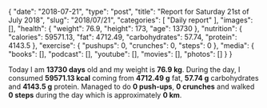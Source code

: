 {
    "date": "2018-07-21",
    "type": "post",
    "title": "Report for Saturday 21st of July 2018",
    "slug": "2018\/07\/21",
    "categories": [
        "Daily report"
    ],
    "images": [],
    "health": {
        "weight": 76.9,
        "height": 173,
        "age": 13730
    },
    "nutrition": {
        "calories": 59571.13,
        "fat": 4712.49,
        "carbohydrates": 57.74,
        "protein": 4143.5
    },
    "exercise": {
        "pushups": 0,
        "crunches": 0,
        "steps": 0
    },
    "media": {
        "books": [],
        "podcast": [],
        "youtube": [],
        "movies": [],
        "photos": []
    }
}

Today I am <strong>13730 days</strong> old and my weight is <strong>76.9 kg</strong>. During the day, I consumed <strong>59571.13 kcal</strong> coming from <strong>4712.49 g</strong> fat, <strong>57.74 g</strong> carbohydrates and <strong>4143.5 g</strong> protein. Managed to do <strong>0 push-ups</strong>, <strong>0 crunches</strong> and walked <strong>0 steps</strong> during the day which is approximately <strong>0 km</strong>.